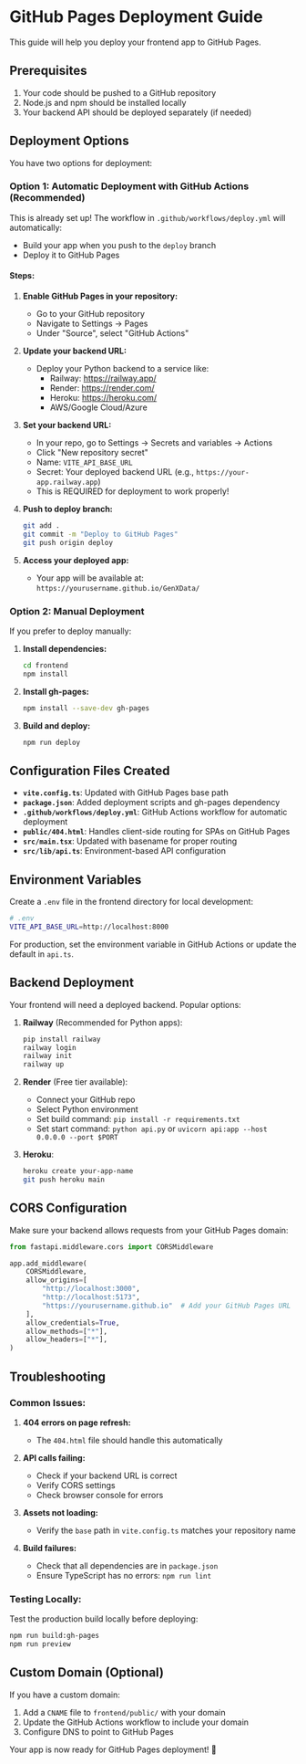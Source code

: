 # GitHub Pages Deployment Guide

This guide will help you deploy your frontend app to GitHub Pages.

## Prerequisites

1. Your code should be pushed to a GitHub repository
2. Node.js and npm should be installed locally
3. Your backend API should be deployed separately (if needed)

## Deployment Options

You have two options for deployment:

### Option 1: Automatic Deployment with GitHub Actions (Recommended)

This is already set up! The workflow in `.github/workflows/deploy.yml` will automatically:
- Build your app when you push to the `deploy` branch
- Deploy it to GitHub Pages

#### Steps:
1. **Enable GitHub Pages in your repository:**
   - Go to your GitHub repository
   - Navigate to Settings → Pages
   - Under "Source", select "GitHub Actions"

2. **Update your backend URL:**
   - Deploy your Python backend to a service like:
     - Railway: https://railway.app/
     - Render: https://render.com/
     - Heroku: https://heroku.com/
     - AWS/Google Cloud/Azure
   
3. **Set your backend URL:**
   - In your repo, go to Settings → Secrets and variables → Actions
   - Click "New repository secret"
   - Name: `VITE_API_BASE_URL`
   - Secret: Your deployed backend URL (e.g., `https://your-app.railway.app`)
   - This is REQUIRED for deployment to work properly!

4. **Push to deploy branch:**
   ```bash
   git add .
   git commit -m "Deploy to GitHub Pages"
   git push origin deploy
   ```

5. **Access your deployed app:**
   - Your app will be available at: `https://yourusername.github.io/GenXData/`

### Option 2: Manual Deployment

If you prefer to deploy manually:

1. **Install dependencies:**
   ```bash
   cd frontend
   npm install
   ```

2. **Install gh-pages:**
   ```bash
   npm install --save-dev gh-pages
   ```

3. **Build and deploy:**
   ```bash
   npm run deploy
   ```

## Configuration Files Created

- **`vite.config.ts`**: Updated with GitHub Pages base path
- **`package.json`**: Added deployment scripts and gh-pages dependency
- **`.github/workflows/deploy.yml`**: GitHub Actions workflow for automatic deployment
- **`public/404.html`**: Handles client-side routing for SPAs on GitHub Pages
- **`src/main.tsx`**: Updated with basename for proper routing
- **`src/lib/api.ts`**: Environment-based API configuration

## Environment Variables

Create a `.env` file in the frontend directory for local development:

```bash
# .env
VITE_API_BASE_URL=http://localhost:8000
```

For production, set the environment variable in GitHub Actions or update the default in `api.ts`.

## Backend Deployment

Your frontend will need a deployed backend. Popular options:

1. **Railway** (Recommended for Python apps):
   ```bash
   pip install railway
   railway login
   railway init
   railway up
   ```

2. **Render** (Free tier available):
   - Connect your GitHub repo
   - Select Python environment
   - Set build command: `pip install -r requirements.txt`
   - Set start command: `python api.py` or `uvicorn api:app --host 0.0.0.0 --port $PORT`

3. **Heroku**:
   ```bash
   heroku create your-app-name
   git push heroku main
   ```

## CORS Configuration

Make sure your backend allows requests from your GitHub Pages domain:

```python
from fastapi.middleware.cors import CORSMiddleware

app.add_middleware(
    CORSMiddleware,
    allow_origins=[
        "http://localhost:3000",
        "http://localhost:5173",
        "https://yourusername.github.io"  # Add your GitHub Pages URL
    ],
    allow_credentials=True,
    allow_methods=["*"],
    allow_headers=["*"],
)
```

## Troubleshooting

### Common Issues:

1. **404 errors on page refresh:**
   - The `404.html` file should handle this automatically

2. **API calls failing:**
   - Check if your backend URL is correct
   - Verify CORS settings
   - Check browser console for errors

3. **Assets not loading:**
   - Verify the `base` path in `vite.config.ts` matches your repository name

4. **Build failures:**
   - Check that all dependencies are in `package.json`
   - Ensure TypeScript has no errors: `npm run lint`

### Testing Locally:

Test the production build locally before deploying:

```bash
npm run build:gh-pages
npm run preview
```

## Custom Domain (Optional)

If you have a custom domain:

1. Add a `CNAME` file to `frontend/public/` with your domain
2. Update the GitHub Actions workflow to include your domain
3. Configure DNS to point to GitHub Pages

Your app is now ready for GitHub Pages deployment! 🚀 